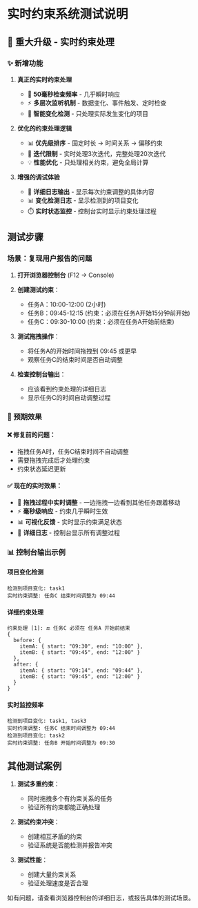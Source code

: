 # 实时约束系统测试说明

## 🎯 重大升级 - 实时约束处理

### ✨ 新增功能

1. **真正的实时约束处理**
   - 🚀 **50毫秒检查频率** - 几乎瞬时响应
   - ⚡ **多层次监听机制** - 数据变化、事件触发、定时检查
   - 🎯 **智能变化检测** - 只处理实际发生变化的项目

2. **优化的约束处理逻辑**
   - 📊 **优先级排序** - 固定时长 → 时间关系 → 偏移约束
   - 🔄 **迭代限制** - 实时处理3次迭代，完整处理20次迭代
   - 💡 **性能优化** - 只处理相关约束，避免全局计算

3. **增强的调试体验**
   - 🐛 **详细日志输出** - 显示每次约束调整的具体内容
   - 📊 **变化检测日志** - 显示检测到的项目变化
   - ⏱️ **实时状态监控** - 控制台实时显示约束处理过程

## 测试步骤

### 场景：复现用户报告的问题

1. **打开浏览器控制台** (F12 → Console)

2. **创建测试约束**：
   - 任务A：10:00-12:00 (2小时)
   - 任务B：09:45-12:15 (约束：必须在任务A开始15分钟前开始)
   - 任务C：09:30-10:00 (约束：必须在任务A开始前结束)

3. **测试拖拽操作**：
   - 将任务A的开始时间拖拽到 09:45 或更早
   - 观察任务C的结束时间是否自动调整

4. **检查控制台输出**：
   - 应该看到约束处理的详细日志
   - 显示任务C的时间自动调整过程

### 🎯 预期效果

#### ❌ 修复前的问题：
- 拖拽任务A时，任务C结束时间不自动调整
- 需要拖拽完成后才处理约束
- 约束状态延迟更新

#### ✅ 现在的实时效果：
- 🚀 **拖拽过程中实时调整** - 一边拖拽一边看到其他任务跟着移动
- ⚡ **毫秒级响应** - 约束几乎瞬时生效
- 📊 **可视化反馈** - 实时显示约束满足状态
- 🐛 **详细日志** - 控制台显示所有调整过程

### 📊 控制台输出示例

#### 项目变化检测
```
检测到项目变化: task1
实时约束调整: 任务C 结束时间调整为 09:44
```

#### 详细约束处理
```
约束处理 [1]: 🔚 任务C 必须在 任务A 开始前结束 
{
  before: {
    itemA: { start: "09:30", end: "10:00" },
    itemB: { start: "09:45", end: "12:00" }
  },
  after: {
    itemA: { start: "09:14", end: "09:44" },
    itemB: { start: "09:45", end: "12:00" }
  }
}
```

#### 实时监控频率
```
检测到项目变化: task1, task3
实时约束调整: 任务C 结束时间调整为 09:44
检测到项目变化: task2
实时约束调整: 任务B 开始时间调整为 09:30
```

## 其他测试案例

1. **测试多重约束**：
   - 同时拖拽多个有约束关系的任务
   - 验证所有约束都能正确处理

2. **测试约束冲突**：
   - 创建相互矛盾的约束
   - 验证系统是否能检测并报告冲突

3. **测试性能**：
   - 创建大量约束关系
   - 验证处理速度是否合理

如有问题，请查看浏览器控制台的详细日志，或报告具体的测试场景。